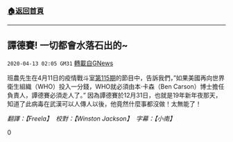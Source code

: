 ###  [:house:返回首頁](https://github.com/ourhimalayas/txt)
---

## 譚德賽! 一切都會水落石出的~
`2020-04-13 02:05 GM31` [轉載自GNews](https://gnews.org/zh-hant/170957/)

班農先生在4月11日的疫情戰斗室[第115期](https://youtu.be/%20Il6VYNoxXOk)的節目中，告訴我們，”如果美國再向世界衛生組織（WHO）投入一分錢，WHO就必須由本·卡森（Ben Carson）博士擔任負責人，譚德賽必須走人了。” 因為譚德賽於12月31日，也就是19年新年夜那天，知道了此病毒在武漢可以人傳人以後，他竟然什麼事都沒做！太無能了！

*翻譯：【Freela】  校對：【Winston Jackson】  字幕：【小南】*

0
